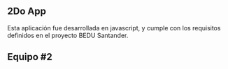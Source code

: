 ## 2Do App
Esta aplicación fue desarrollada en javascript, y cumple con los requisitos definidos en el proyecto BEDU Santander.

## Equipo #2